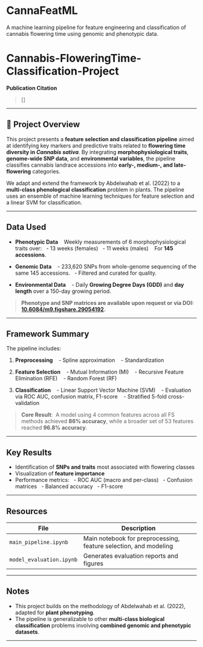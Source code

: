# CannaFeatML
A machine learning pipeline for feature engineering and classification of cannabis flowering time using genomic and phenotypic data.


# Cannabis-FloweringTime-Classification-Project

**Publication Citation**  
> []

---

## 🧬 Project Overview

This project presents a **feature selection and classification pipeline** aimed at identifying key markers and predictive traits related to **flowering time diversity in *Cannabis sativa***. By integrating **morphophysiological traits**, **genome-wide SNP data**, and **environmental variables**, the pipeline classifies cannabis landrace accessions into **early-, medium-, and late-flowering** categories.

We adapt and extend the framework by Abdelwahab et al. (2022) to a **multi-class phenological classification** problem in plants. The pipeline uses an ensemble of machine learning techniques for feature selection and a linear SVM for classification.

---

## Data Used

- **Phenotypic Data**  
  Weekly measurements of 6 morphophysiological traits over:
  - 13 weeks (females)
  - 11 weeks (males)  
  For **145 accessions**.

- **Genomic Data**  
  - 233,620 SNPs from whole-genome sequencing of the same 145 accessions.
  - Filtered and curated for quality.

- **Environmental Data**  
  - Daily **Growing Degree Days (GDD)** and **day length** over a 150-day growing period.

> **Phenotype and SNP matrices are available upon request or via DOI: [10.6084/m9.figshare.29054192](https://doi.org/10.6084/m9.figshare.29054192).**


---

## Framework Summary
The pipeline includes:

1. **Preprocessing**
   - Spline approximation
   - Standardization

2. **Feature Selection**
   - Mutual Information (MI)
   - Recursive Feature Elimination (RFE)
   - Random Forest (RF)

3. **Classification**
   - Linear Support Vector Machine (SVM)
   - Evaluation via ROC AUC, confusion matrix, F1-score
   - Stratified 5-fold cross-validation

> **Core Result**:  
> A model using 4 common features across all FS methods achieved **86% accuracy**, while a broader set of 53 features reached **96.8% accuracy**.

---

## Key Results

- Identification of **SNPs and traits** most associated with flowering classes
- Visualization of **feature importance**
- Performance metrics:
  - ROC AUC (macro and per-class)
  - Confusion matrices
  - Balanced accuracy
  - F1-score

---

## Resources

| File | Description |
|------|-------------|
| `main_pipeline.ipynb` | Main notebook for preprocessing, feature selection, and modeling |
| `model_evaluation.ipynb` | Generates evaluation reports and figures |

---

## Notes

- This project builds on the methodology of Abdelwahab et al. (2022), adapted for **plant phenotyping**.
- The pipeline is generalizable to other **multi-class biological classification** problems involving **combined genomic and phenotypic datasets**.

---

